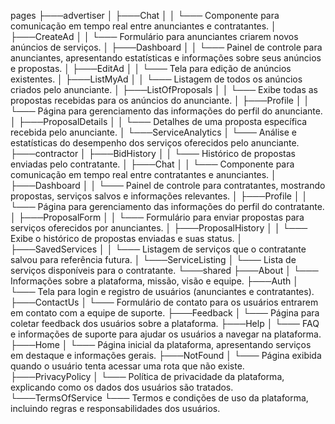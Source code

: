 pages
├───advertiser
│   ├───Chat
│   │   └─── Componente para comunicação em tempo real entre anunciantes e contratantes.
│   ├───CreateAd
│   │   └─── Formulário para anunciantes criarem novos anúncios de serviços.
│   ├───Dashboard
│   │   └─── Painel de controle para anunciantes, apresentando estatísticas e informações sobre seus anúncios e propostas.
│   ├───EditAd
│   │   └─── Tela para edição de anúncios existentes.
│   ├───ListMyAd
│   │   └─── Listagem de todos os anúncios criados pelo anunciante.
│   ├───ListOfProposals
│   │   └─── Exibe todas as propostas recebidas para os anúncios do anunciante.
│   ├───Profile
│   │   └─── Página para gerenciamento das informações do perfil do anunciante.
│   ├───ProposalDetails
│   │   └─── Detalhes de uma proposta específica recebida pelo anunciante.
│   └───ServiceAnalytics
│       └─── Análise e estatísticas do desempenho dos serviços oferecidos pelo anunciante.
├───contractor
│   ├───BidHistory
│   │   └─── Histórico de propostas enviadas pelo contratante.
│   ├───Chat
│   │   └─── Componente para comunicação em tempo real entre contratantes e anunciantes.
│   ├───Dashboard
│   │   └─── Painel de controle para contratantes, mostrando propostas, serviços salvos e informações relevantes.
│   ├───Profile
│   │   └─── Página para gerenciamento das informações do perfil do contratante.
│   ├───ProposalForm
│   │   └─── Formulário para enviar propostas para serviços oferecidos por anunciantes.
│   ├───ProposalHistory
│   │   └─── Exibe o histórico de propostas enviadas e suas status.
│   ├───SavedServices
│   │   └─── Listagem de serviços que o contratante salvou para referência futura.
│   └───ServiceListing
│       └─── Lista de serviços disponíveis para o contratante.
└───shared
    ├───About
    │   └─── Informações sobre a plataforma, missão, visão e equipe.
    ├───Auth
    │   └─── Tela para login e registro de usuários (anunciantes e contratantes).
    ├───ContactUs
    │   └─── Formulário de contato para os usuários entrarem em contato com a equipe de suporte.
    ├───Feedback
    │   └─── Página para coletar feedback dos usuários sobre a plataforma.
    ├───Help
    │   └─── FAQ e informações de suporte para ajudar os usuários a navegar na plataforma.
    ├───Home
    │   └─── Página inicial da plataforma, apresentando serviços em destaque e informações gerais.
    ├───NotFound
    │   └─── Página exibida quando o usuário tenta acessar uma rota que não existe.
    ├───PrivacyPolicy
    │   └─── Política de privacidade da plataforma, explicando como os dados dos usuários são tratados.
    └───TermsOfService
        └─── Termos e condições de uso da plataforma, incluindo regras e responsabilidades dos usuários.
